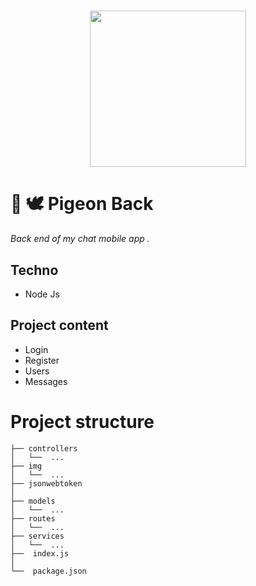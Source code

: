<h1 align="center">
    <img height="250" src="https://cdn-icons-png.flaticon.com/512/134/134914.png">
</h1>

# 📝 🕊 Pigeon Back
*Back end of my chat mobile app .*

## Techno
- Node Js

## Project content
- Login
- Register
- Users
- Messages


# Project structure

```shell
├── controllers
│   └──  ...  
├── img
│   └──  ...  
├── jsonwebtoken
│ 
├── models
│   └──  ...  
├── routes
│   └──  ...
├── services
│   └──  ...
├──  index.js
│   
└──  package.json
```
